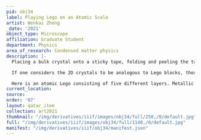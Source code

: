 ```yaml
---
pid: obj34
label: Playing Lego on an Atomic Scale
artist: Wenkai Zheng
_date: '2021'
object_type: Microscope
affiliation: Graduate Student
department: Physics
area_of_research: Condensed matter physics
description: |-
  Placing a bulk crystal onto a sticky tape, folding and peeling the tape several times can create progressively thinner layers, eventually leading to a single-layer material, so-called 2D crystals.

  If one considers the 2D crystals to be analogous to Lego blocks, those isolated atomic-scale Legos can be reassembled together as you want by using stacking techniques, which enable us to create novel hybrid structures that display totally new physics and unique functionality.

  Here is an atomic Lego consisting of five different layers. Metallic electrodes were put on this Lego to probe its electronic properties.
current_location: 
source: 
order: '07'
layout: qatar_item
collection: art2021
thumbnail: "/img/derivatives/iiif/images/obj34/full/250,/0/default.jpg"
full: "/img/derivatives/iiif/images/obj34/full/1140,/0/default.jpg"
manifest: "/img/derivatives/iiif/obj34/manifest.json"
---
```

